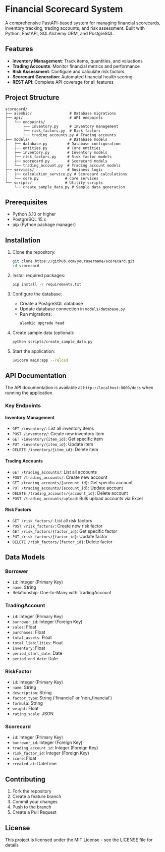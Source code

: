 # Financial Scorecard System

A comprehensive FastAPI-based system for managing financial scorecards, inventory tracking, trading accounts, and risk assessment. Built with Python, FastAPI, SQLAlchemy ORM, and PostgreSQL.

## Features

- **Inventory Management**: Track items, quantities, and valuations
- **Trading Accounts**: Monitor financial metrics and performance
- **Risk Assessment**: Configure and calculate risk factors
- **Scorecard Generation**: Automated financial health scoring
- **REST API**: Complete API coverage for all features

## Project Structure

```
scorecard/
├── alembic/                 # Database migrations
├── api/                     # API endpoints
│   └── endpoints/          
│       ├── inventory.py     # Inventory management
│       ├── risk_factors.py  # Risk factors
│       └── trading_accounts.py # Trading accounts
├── models/                  # Database models
│   ├── database.py         # Database configuration
│   ├── entities.py         # Core entities
│   ├── inventory.py        # Inventory models
│   ├── risk_factors.py     # Risk factor models
│   ├── scorecard.py        # Scorecard models
│   └── trading_account.py  # Trading account models
├── services/               # Business logic
│   ├── calculation_service.py # Scorecard calculations
│   └── core.py            # Core services
└── scripts/               # Utility scripts
    └── create_sample_data.py # Sample data generation
```

## Prerequisites

- Python 3.10 or higher
- PostgreSQL 15.x
- pip (Python package manager)

## Installation

1. Clone the repository:
   ```bash
   git clone https://github.com/yourusername/scorecard.git
   cd scorecard
   ```

2. Install required packages:
   ```bash
   pip install -r requirements.txt
   ```

3. Configure the database:
   - Create a PostgreSQL database
   - Update database connection in `models/database.py`
   - Run migrations:
     ```bash
     alembic upgrade head
     ```

4. Create sample data (optional):
   ```bash
   python scripts/create_sample_data.py
   ```

5. Start the application:
   ```bash
   uvicorn main:app --reload
   ```

## API Documentation

The API documentation is available at `http://localhost:8000/docs` when running the application.

### Key Endpoints

#### Inventory Management
- `GET /inventory/`: List all inventory items
- `POST /inventory/`: Create new inventory item
- `GET /inventory/{item_id}`: Get specific item
- `PUT /inventory/{item_id}`: Update item
- `DELETE /inventory/{item_id}`: Delete item

#### Trading Accounts
- `GET /trading_accounts/`: List all accounts
- `POST /trading_accounts/`: Create new account
- `GET /trading_accounts/{account_id}`: Get specific account
- `PUT /trading_accounts/{account_id}`: Update account
- `DELETE /trading_accounts/{account_id}`: Delete account
- `POST /trading_accounts/upload`: Bulk upload accounts via Excel

#### Risk Factors
- `GET /risk_factors/`: List all risk factors
- `POST /risk_factors/`: Create new risk factor
- `GET /risk_factors/{factor_id}`: Get specific factor
- `PUT /risk_factors/{factor_id}`: Update factor
- `DELETE /risk_factors/{factor_id}`: Delete factor

## Data Models

### Borrower
- `id`: Integer (Primary Key)
- `name`: String
- Relationship: One-to-Many with TradingAccount

### TradingAccount
- `id`: Integer (Primary Key)
- `borrower_id`: Integer (Foreign Key)
- `sales`: Float
- `purchases`: Float
- `total_assets`: Float
- `total_liabilities`: Float
- `inventory`: Float
- `period_start_date`: Date
- `period_end_date`: Date

### RiskFactor
- `id`: Integer (Primary Key)
- `name`: String
- `description`: String
- `factor_type`: String ('financial' or 'non_financial')
- `formula`: String
- `weight`: Float
- `rating_scale`: JSON

### Scorecard
- `id`: Integer (Primary Key)
- `borrower_id`: Integer (Foreign Key)
- `trading_account_id`: Integer (Foreign Key)
- `risk_factor_id`: Integer (Foreign Key)
- `score`: Float
- `created_at`: DateTime

## Contributing

1. Fork the repository
2. Create a feature branch
3. Commit your changes
4. Push to the branch
5. Create a Pull Request

## License

This project is licensed under the MIT License - see the LICENSE file for details
